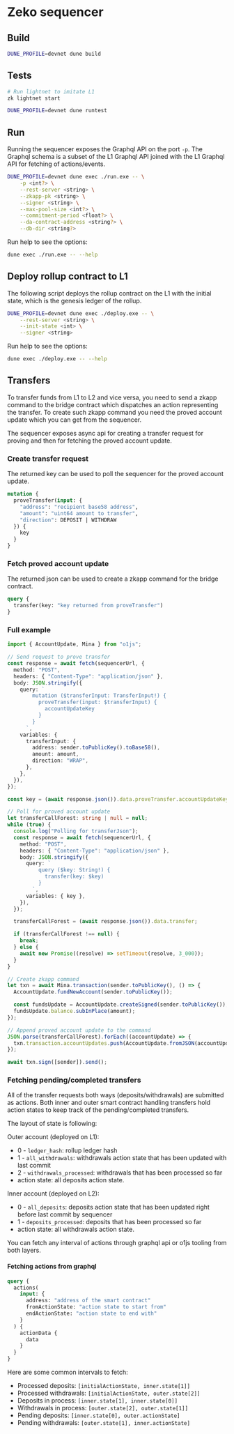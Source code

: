 # Zeko sequencer

## Build

```bash
DUNE_PROFILE=devnet dune build
```

## Tests

```bash
# Run lightnet to imitate L1
zk lightnet start

DUNE_PROFILE=devnet dune runtest
```

## Run

Running the sequencer exposes the Graphql API on the port `-p`. The Graphql schema is a subset of the L1 Graphql API joined with the L1 Graphql API for fetching of actions/events.

```bash
DUNE_PROFILE=devnet dune exec ./run.exe -- \
    -p <int?> \
    --rest-server <string> \
    --zkapp-pk <string> \
    --signer <string> \
    --max-pool-size <int?> \
    --commitment-period <float?> \
    --da-contract-address <string?> \
    --db-dir <string?>
```

Run help to see the options:

```bash
dune exec ./run.exe -- --help
```

## Deploy rollup contract to L1

The following script deploys the rollup contract on the L1 with the initial state, which is the genesis ledger of the rollup.

```bash
DUNE_PROFILE=devnet dune exec ./deploy.exe -- \
    --rest-server <string> \
    --init-state <int> \
    --signer <string>
```

Run help to see the options:

```bash
dune exec ./deploy.exe -- --help
```

## Transfers

To transfer funds from L1 to L2 and vice versa, you need to send a zkapp command to the bridge contract which dispatches an action representing the transfer.
To create such zkapp command you need the proved account update which you can get from the sequencer.

The sequencer exposes async api for creating a transfer request for proving and then for fetching the proved account update.

### Create transfer request

The returned key can be used to poll the sequencer for the proved account update.

```graphql
mutation {
  proveTransfer(input: {
    "address": "recipient base58 address",
    "amount": "uint64 amount to transfer",
    "direction": DEPOSIT | WITHDRAW
  }) {
    key
  }
}
```

### Fetch proved account update

The returned json can be used to create a zkapp command for the bridge contract.

```graphql
query {
  transfer(key: "key returned from proveTransfer")
}
```

### Full example

```typescript
import { AccountUpdate, Mina } from "o1js";

// Send request to prove transfer
const response = await fetch(sequencerUrl, {
  method: "POST",
  headers: { "Content-Type": "application/json" },
  body: JSON.stringify({
    query: `
        mutation ($transferInput: TransferInput!) {
          proveTransfer(input: $transferInput) {
            accountUpdateKey
          }
        }
      `,
    variables: {
      transferInput: {
        address: sender.toPublicKey().toBase58(),
        amount: amount,
        direction: "WRAP",
      },
    },
  }),
});

const key = (await response.json()).data.proveTransfer.accountUpdateKey;

// Poll for proved account update
let transferCallForest: string | null = null;
while (true) {
  console.log("Polling for transferJson");
  const response = await fetch(sequencerUrl, {
    method: "POST",
    headers: { "Content-Type": "application/json" },
    body: JSON.stringify({
      query: `
          query ($key: String!) {
            transfer(key: $key)
          }
        `,
      variables: { key },
    }),
  });

  transferCallForest = (await response.json()).data.transfer;

  if (transferCallForest !== null) {
    break;
  } else {
    await new Promise((resolve) => setTimeout(resolve, 3_000));
  }
}

// Create zkapp command
let txn = await Mina.transaction(sender.toPublicKey(), () => {
  AccountUpdate.fundNewAccount(sender.toPublicKey());

  const fundsUpdate = AccountUpdate.createSigned(sender.toPublicKey());
  fundsUpdate.balance.subInPlace(amount);
});

// Append proved account update to the command
JSON.parse(transferCallForest).forEach((accountUpdate) => {
  txn.transaction.accountUpdates.push(AccountUpdate.fromJSON(accountUpdate));
});

await txn.sign([sender]).send();
```

### Fetching pending/completed transfers

All of the transfer requests both ways (deposits/withdrawals) are submitted as actions.
Both inner and outer smart contract handling transfers hold action states to keep track of the pending/completed transfers.

The layout of state is following:

Outer account (deployed on L1):

- 0 - `ledger_hash`: rollup ledger hash
- 1 - `all_withdrawals`: withdrawals action state that has been updated with last commit
- 2 - `withdrawals_processed`: withdrawals that has been processed so far
- action state: all deposits action state.

Inner account (deployed on L2):

- 0 - `all_deposits`: deposits action state that has been updated right before last commit by sequencer
- 1 - `deposits_processed`: deposits that has been processed so far
- action state: all withdrawals action state.

You can fetch any interval of actions through graphql api or o1js tooling from both layers.

#### Fetching actions from graphql

```graphql
query {
  actions(
    input: {
      address: "address of the smart contract"
      fromActionState: "action state to start from"
      endActionState: "action state to end with"
    }
  ) {
    actionData {
      data
    }
  }
}
```

Here are some common intervals to fetch:

- Processed deposits: `[initialActionState, inner.state[1]]`
- Processed withdrawals: `[initialActionState, outer.state[2]]`
- Deposits in process: `[inner.state[1], inner.state[0]]`
- Withdrawals in process: `[outer.state[2], outer.state[1]]`
- Pending deposits: `[inner.state[0], outer.actionState]`
- Pending withdrawals: `[outer.state[1], inner.actionState]`
